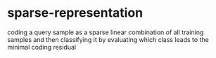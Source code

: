 # sparse-representation
coding a query sample as a sparse linear combination of all training samples and then classifying it by evaluating which class leads to the minimal coding residual
